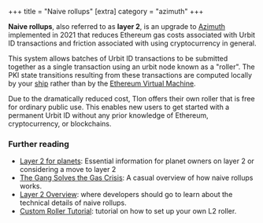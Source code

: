 +++
title = "Naive rollups"
[extra]
category = "azimuth"
+++

**Naive rollups**, also referred to as **layer 2**, is an upgrade to
[Azimuth](/reference/glossary/azimuth) implemented in 2021 that reduces Ethereum gas
costs associated with Urbit ID transactions and friction associated with using
cryptocurrency in general.

This system allows batches of Urbit ID transactions to be submitted together as
a single transaction using an urbit node known as a "roller". The PKI state
transitions resulting from these transactions are computed locally by your
[ship](/reference/glossary/ship) rather than by the [Ethereum Virtual
Machine](https://ethereum.org/en/developers/docs/evm/).

Due to the dramatically reduced cost, Tlon offers their own roller that is free
for ordinary public use. This enables new users to get started with a permanent
Urbit ID without any prior knowledge of Ethereum, cryptocurrency, or
blockchains.

### Further reading

- [Layer 2 for planets](https://operators.urbit.org/manual/id/layer-2-for-planets): Essential
  information for planet owners on layer 2 or considering a move to layer 2
- [The Gang Solves the Gas Crisis](https://urbit.org/blog/rollups): A casual overview of how
naive rollups works.
- [Layer 2 Overview](/reference/azimuth/l2/layer2): where developers should go to learn
about the technical details of naive rollups.
- [Custom Roller Tutorial](/reference/azimuth/l2/roller-tutorial): tutorial on how to
  set up your own L2 roller.
